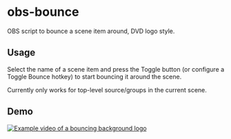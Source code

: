 # obs-bounce

OBS script to bounce a scene item around, DVD logo style.

## Usage

Select the name of a scene item and press the Toggle button (or configure a Toggle Bounce hotkey) to start bouncing it around the scene.

Currently only works for top-level source/groups in the current scene.

## Demo

[![Example video of a bouncing background logo](https://img.youtube.com/vi/FbtzencagAM/0.jpg)](https://www.youtube.com/watch?v=FbtzencagAM)
